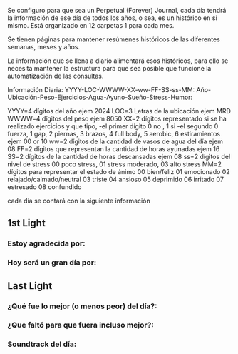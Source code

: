 Se configuro para que sea un Perpetual (Forever) Journal, cada día tendrá la información de ese día de todos los años, o sea, es un histórico en si mismo. Está organizado en 12 carpetas 1 para cada mes.

Se tienen páginas para mantener resúmenes históricos de las diferentes semanas, meses y años.

La información que se llena a diario alimentará esos históricos, para ello se necesita mantener la estructura para que sea posible que funcione la automatización de las consultas.

Información Diaria:
YYYY-LOC-WWWW-XX-ww-FF-SS-ss-MM: 
Año-Ubicación-Peso-Ejercicios-Agua-Ayuno-Sueño-Stress-Humor:

YYYY=4 dígitos del año ejem 2024
LOC=3 Letras de la ubicación ejem MRD
WWWW=4 dígitos del peso ejem 8050
XX=2 dígitos representado si se ha realizado ejercicios y que tipo, 
	-el primer dígito 0 no , 1 si
	-el segundo 0 fuerza, 1 gap, 2 piernas, 3 brazos, 4 full body, 5 aerobic, 6     estiramientos  
	ejem 00 or 10
ww=2 dígitos de la cantidad de vasos de agua del día ejem 08
FF=2 dígitos que representan la cantidad de horas ayunadas ejem 16
SS=2 dígitos de la cantidad de horas descansadas ejem 08
ss=2 dígitos del nivel de stress 00 poco stress, 01 stress moderado, 03 alto stress
MM=2 dígitos para representar el estado de ánimo 00 bien/feliz 01 emocionado 02 relajado/calmado/neutral 03 triste 04 ansioso  05 deprimido 06 irritado 07 estresado 08 confundido

cada día se contará con la siguiente información
## 1st Light

### Estoy agradecida por:

### Hoy será un gran día por:

## Last Light

### ¿Qué fue lo mejor (o menos peor) del día?:

### ¿Que faltó para que fuera incluso mejor?:

### Soundtrack del día: